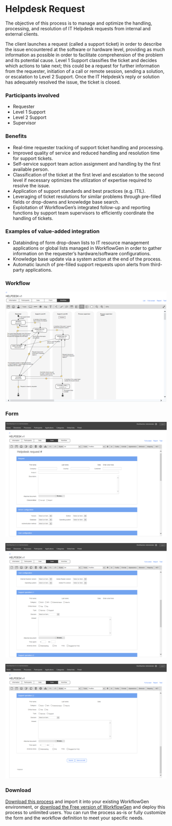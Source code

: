 # Helpdesk Request

The objective of this process is to manage and optimize the handling, processing, and resolution of IT Helpdesk requests from internal and external clients.

The client launches a request \(called a support ticket\) in order to describe the issue encountered at the software or hardware level, providing as much information as possible in order to facilitate comprehension of the problem and its potential cause. Level 1 Support classifies the ticket and decides which actions to take next; this could be a request for further information from the requester, initiation of a call or remote session, sending a solution, or escalation to Level 2 Support. Once the IT Helpdesk’s reply or solution has adequately resolved the issue, the ticket is closed.

### Participants involved

* Requester
* Level 1 Support
* Level 2 Support
* Supervisor

### Benefits

* Real-time requester tracking of support ticket handling and processing.
* Improved quality of service and reduced handling and resolution time for support tickets.
* Self-service support team action assignment and handling by the first available person.
* Classification of the ticket at the first level and escalation to the second level if necessary optimizes the utilization of expertise required to resolve the issue.
* Application of support standards and best practices \(e.g. ITIL\).
* Leveraging of ticket resolutions for similar problems through pre-filled fields or drop-downs and knowledge base search.
* Exploitation of WorkflowGen’s integrated follow-up and reporting functions by support team supervisors to efficiently coordinate the handling of tickets.

### Examples of value-added integration

* Databinding of form drop-down lists to IT resource management applications or global lists managed in WorkflowGen in order to gather information on the requester’s hardware&#47;software configurations.
* Knowledge base update via a system action at the end of the process.
* Automatic launch of pre-filled support requests upon alerts from third-party applications.

### Workflow

![Helpdesk workflow](assets/helpdesk-workflow.png)

### Form

![Helpdesk form 1](assets/helpdesk-form-1.png)<br /><br />
![Helpdesk form 2](assets/helpdesk-form-2.png)<br /><br />
![Helpdesk form 3](assets/helpdesk-form-3.png)


### Download

[Download this process](dist/helpdesk-v1.xml.zip) and import it into your existing WorkflowGen environment, or [download the Free version of WorkflowGen](https://www.workflowgen.com/download-free-workflow-software/) and deploy this process to unlimited users. You can run the process as-is or fully customize the form and the workflow definition to meet your specific needs.
